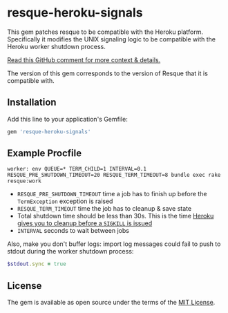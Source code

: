 # resque-heroku-signals

This gem patches resque to be compatible with the Heroku platform. Specifically it
modifies the UNIX signaling logic to be compatible with the Heroku worker shutdown process.

[Read this GitHub comment for more context & details.](https://github.com/resque/resque/issues/1559)

The version of this gem corresponds to the version of Resque that it is compatible with.

## Installation

Add this line to your application's Gemfile:

```ruby
gem 'resque-heroku-signals'
```

## Example Procfile

```
worker: env QUEUE=* TERM_CHILD=1 INTERVAL=0.1 RESQUE_PRE_SHUTDOWN_TIMEOUT=20 RESQUE_TERM_TIMEOUT=8 bundle exec rake resque:work
```

* `RESQUE_PRE_SHUTDOWN_TIMEOUT` time a job has to finish up before the `TermException` exception is raised
* `RESQUE_TERM_TIMEOUT` time the job has to cleanup & save state
* Total shutdown time should be less than 30s. This is the time [Heroku gives you to cleanup before a `SIGKILL` is issued](https://devcenter.heroku.com/articles/dynos#shutdown)
* `INTERVAL` seconds to wait between jobs

Also, make you don't buffer logs: import log messages could fail to push to stdout during the worker shutdown process:

```ruby
$stdout.sync = true
```

## License

The gem is available as open source under the terms of the [MIT License](http://opensource.org/licenses/MIT).
